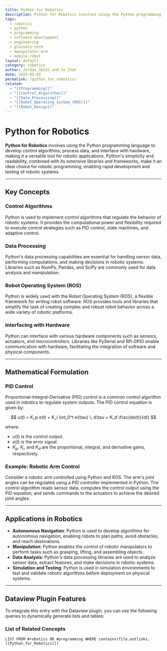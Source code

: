 ```yaml
---
title: Python for Robotics
description: Python for Robotics involves using the Python programming language to develop control algorithms, process data, and interface with hardware, making it a versatile tool for robotic applications.
tags:
  - robotics
  - python
  - programming
  - software-development
  - engineering
  - glossary-term
  - manipulator-arm
  - mobile-robot
layout: default
category: robotics
author: Jordan_Smith_and_le_Chat
date: 2025-05-02
permalink: /python_for_robotics/
related:
  - "[[Programming]]"
  - "[[Control_Algorithms]]"
  - "[[Data_Processing]]"
  - "[[Robot_Operating_System_(ROS)]]"
  - "[[Robot_Design]]"
---
```


# Python for Robotics

**Python for Robotics** involves using the Python programming language to develop control algorithms, process data, and interface with hardware, making it a versatile tool for robotic applications. Python's simplicity and readability, combined with its extensive libraries and frameworks, make it an ideal choice for robotic programming, enabling rapid development and testing of robotic systems.

---

## Key Concepts

### Control Algorithms

Python is used to implement control algorithms that regulate the behavior of robotic systems. It provides the computational power and flexibility required to execute control strategies such as PID control, state machines, and adaptive control.

### Data Processing

Python's data processing capabilities are essential for handling sensor data, performing computations, and making decisions in robotic systems. Libraries such as NumPy, Pandas, and SciPy are commonly used for data analysis and manipulation.

### Robot Operating System (ROS)

Python is widely used with the Robot Operating System (ROS), a flexible framework for writing robot software. ROS provides tools and libraries that simplify the task of creating complex and robust robot behavior across a wide variety of robotic platforms.

### Interfacing with Hardware

Python can interface with various hardware components such as sensors, actuators, and microcontrollers. Libraries like PySerial and RPi.GPIO enable communication with hardware, facilitating the integration of software and physical components.

---

## Mathematical Formulation

### PID Control

Proportional-Integral-Derivative (PID) control is a common control algorithm used in robotics to regulate system outputs. The PID control equation is given by:

$$
u(t) = K_p e(t) + K_i \int_0^t e(\tau) \, d\tau + K_d \frac{de(t)}{dt}
$$

where:
- $u(t)$ is the control output.
- $e(t)$ is the error signal.
- $K_p$, $K_i$, and $K_d$ are the proportional, integral, and derivative gains, respectively.

### Example: Robotic Arm Control

Consider a robotic arm controlled using Python and ROS. The arm's joint angles can be regulated using a PID controller implemented in Python. The control algorithm reads sensor data, computes the control output using the PID equation, and sends commands to the actuators to achieve the desired joint angles.

---

## Applications in Robotics

- **Autonomous Navigation**: Python is used to develop algorithms for autonomous navigation, enabling robots to plan paths, avoid obstacles, and reach destinations.
- **Manipulation**: Python enables the control of robotic manipulators to perform tasks such as grasping, lifting, and assembling objects.
- **Data Analysis**: Python's data processing libraries are used to analyze sensor data, extract features, and make decisions in robotic systems.
- **Simulation and Testing**: Python is used in simulation environments to test and validate robotic algorithms before deployment on physical systems.

---

## Dataview Plugin Features

To integrate this entry with the Dataview plugin, you can use the following queries to dynamically generate lists and tables:

### List of Related Concepts

```dataview
LIST FROM #robotics OR #programming WHERE contains(file.outlinks, [[Python_for_Robotics]])
